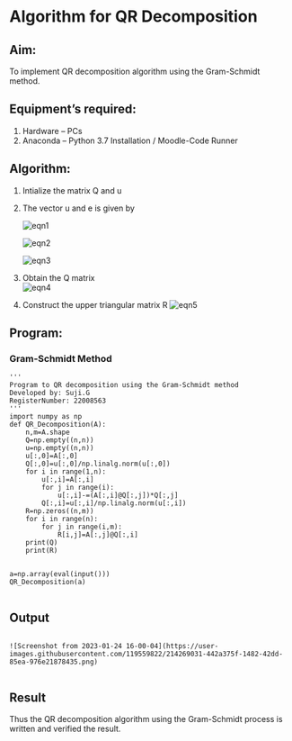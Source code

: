 # Algorithm for QR Decomposition
## Aim:
To implement QR decomposition algorithm using the Gram-Schmidt method.
## Equipment’s required:
1.	Hardware – PCs
2.	Anaconda – Python 3.7 Installation / Moodle-Code Runner
## Algorithm:
1.	Intialize the matrix Q and u
2.	The vector u and e is given by

    ![eqn1](./ex4.jpg)

    ![eqn2](./ex6.jpg)

    ![eqn3](./ex3.jpg)

3.	Obtain the Q matrix   
    ![eqn4](./ex1.jpg)
4.	Construct the upper triangular matrix R
    ![eqn5](./ex2.jpg)



## Program:
### Gram-Schmidt Method
```
''' 
Program to QR decomposition using the Gram-Schmidt method
Developed by: Suji.G
RegisterNumber: 22008563
'''
import numpy as np
def QR_Decomposition(A):
    n,m=A.shape 
    Q=np.empty((n,n)) 
    u=np.empty((n,n)) 
    u[:,0]=A[:,0]
    Q[:,0]=u[:,0]/np.linalg.norm(u[:,0])   
    for i in range(1,n):
        u[:,i]=A[:,i]
        for j in range(i):
            u[:,i]-=(A[:,i]@Q[:,j])*Q[:,j]
        Q[:,i]=u[:,i]/np.linalg.norm(u[:,i])
    R=np.zeros((n,m))
    for i in range(n):
        for j in range(i,m):
            R[i,j]=A[:,j]@Q[:,i]
    print(Q)
    print(R)
    
    
a=np.array(eval(input()))
QR_Decomposition(a)
  

```

## Output
```

![Screenshot from 2023-01-24 16-00-04](https://user-images.githubusercontent.com/119559822/214269031-442a375f-1482-42dd-85ea-976e21878435.png)


```

## Result
Thus the QR decomposition algorithm using the Gram-Schmidt process is written and verified the result.
